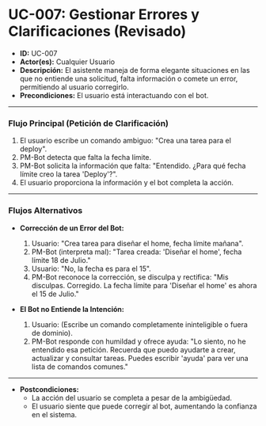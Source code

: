 # UC-007: Gestionar Errores y Clarificaciones (Revisado)

- **ID:** UC-007
- **Actor(es):** Cualquier Usuario
- **Descripción:** El asistente maneja de forma elegante situaciones en las que no entiende una solicitud, falta información o comete un error, permitiendo al usuario corregirlo.
- **Precondiciones:** El usuario está interactuando con el bot.

---

### Flujo Principal (Petición de Clarificación)

1.  El usuario escribe un comando ambiguo: "Crea una tarea para el deploy".
2.  PM-Bot detecta que falta la fecha límite.
3.  PM-Bot solicita la información que falta: "Entendido. ¿Para qué fecha límite creo la tarea 'Deploy'?".
4.  El usuario proporciona la información y el bot completa la acción.

---

### Flujos Alternativos

- **Corrección de un Error del Bot:**
    1. Usuario: "Crea tarea para diseñar el home, fecha límite mañana".
    2. PM-Bot (interpreta mal): "Tarea creada: 'Diseñar el home', fecha límite 18 de Julio."
    3. Usuario: "No, la fecha es para el 15".
    4. PM-Bot reconoce la corrección, se disculpa y rectifica: "Mis disculpas. Corregido. La fecha límite para 'Diseñar el home' es ahora el 15 de Julio."

- **El Bot no Entiende la Intención:**
    1. Usuario: (Escribe un comando completamente ininteligible o fuera de dominio).
    2. PM-Bot responde con humildad y ofrece ayuda: "Lo siento, no he entendido esa petición. Recuerda que puedo ayudarte a crear, actualizar y consultar tareas. Puedes escribir 'ayuda' para ver una lista de comandos comunes."

---

- **Postcondiciones:**
    - La acción del usuario se completa a pesar de la ambigüedad.
    - El usuario siente que puede corregir al bot, aumentando la confianza en el sistema.